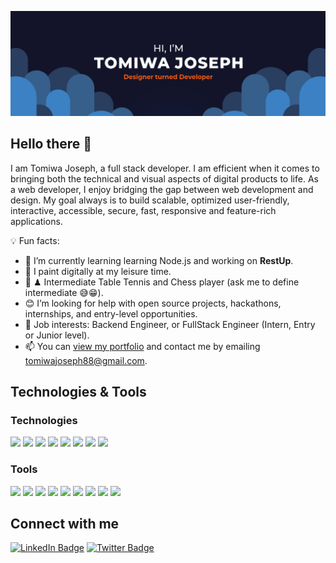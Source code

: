 [![Tomiwa's GitHub Banner](./assets/GitHubHeader.png)](https://tomiwajoseph.vercel.app)

## Hello there 👋

I am Tomiwa Joseph, a full stack developer. I am efficient when it comes to bringing both the technical and visual aspects of digital products to life. As a web developer, I enjoy bridging the gap between web development and design. My goal always is to build scalable, optimized user-friendly, interactive, accessible, secure, fast, responsive and feature-rich applications.

💡 Fun facts:

- 🌱 I’m currently learning learning Node.js and working on **RestUp**.
- 🎨 I paint digitally at my leisure time.
- 🏓 ♟ Intermediate Table Tennis and Chess player (ask me to define intermediate 😅😁).
- 😊 I’m looking for help with open source projects, hackathons, internships, and entry-level opportunities.
- 💼 Job interests: Backend Engineer, or FullStack Engineer (Intern, Entry or Junior level).
- 📫 You can [view my portfolio](https://tomiwajoseph.vercel.app) and contact me by emailing tomiwajoseph88@gmail.com.

## Technologies & Tools

### Technologies

![](https://img.shields.io/badge/Python-informational?style=for-the-badge&logo=python&logoColor=white&color=0076B2)
![](https://img.shields.io/badge/JavaScript-informational?style=for-the-badge&logo=javascript&logoColor=white&color=0076B2)
![](https://img.shields.io/badge/React-informational?style=for-the-badge&logo=react&logoColor=white&color=0076B2)
![](https://img.shields.io/badge/Django-informational?style=for-the-badge&logo=django&logoColor=white&color=0076B2)
![](https://img.shields.io/badge/Flask-informational?style=for-the-badge&logo=flask&logoColor=white&color=0076B2)
![](https://img.shields.io/badge/Bootstrap-informational?style=for-the-badge&logo=bootstrap&logoColor=white&color=0076B2)
![](https://img.shields.io/badge/CSS-informational?style=for-the-badge&logo=css3&logoColor=white&color=0076B2)
![](https://img.shields.io/badge/HTML-informational?style=for-the-badge&logo=html5&logoColor=white&color=0076B2)

### Tools

![](https://img.shields.io/badge/GIT-informational?style=for-the-badge&logo=git&logoColor=white&color=3C81C4)
![](https://img.shields.io/badge/Sqlite-informational?style=for-the-badge&logo=sqlite&logoColor=white&color=3C81C4)
![](https://img.shields.io/badge/PostgresSql-informational?style=for-the-badge&logo=postgresql&logoColor=white&color=3C81C4)
![](https://img.shields.io/badge/NPM-informational?style=for-the-badge&logo=npm&logoColor=white&color=3C81C4)
![](https://img.shields.io/badge/Postman-informational?style=for-the-badge&logo=Postman&logoColor=white&color=3C81C4)
![](https://img.shields.io/badge/Netlify-informational?style=for-the-badge&logo=netlify&logoColor=white&color=3C81C4)
![](https://img.shields.io/badge/Railway-informational?style=for-the-badge&logo=railway&logoColor=white&color=3C81C4)
![](https://img.shields.io/badge/Photoshop-informational?style=for-the-badge&logo=Adobe-Photoshop&logoColor=white&color=3C81C4)
![](https://img.shields.io/badge/GitHub-informational?style=for-the-badge&logo=GitHub&logoColor=white&color=3C81C4)

## Connect with me

[![LinkedIn Badge](https://img.shields.io/badge/LinkedIn-informational?style=plastic&logo=linkedin&logoColor=white&color=fa5b0f)](https://linkedin.com/in/tomiwa-joseph-a2b024203)
[![Twitter Badge](https://img.shields.io/badge/Twitter-informational?style=plastic&logo=twitter&logoColor=white&color=fa5b0f)](https://twitter.com/tomiwajoseph10)

<!-- <div>
<a style="margin-right: 10px;" href="https://linkedin.com/in/tomiwa-joseph-a2b024203">
<img src="https://raw.githubusercontent.com/devicons/devicon/master/icons/linkedin/linkedin-original.svg" alt="tomiwajoseph" height="30" width="30" />
</a>
<a href="https://twitter.com/tomiwajoseph10">
<img src="https://raw.githubusercontent.com/devicons/devicon/master/icons/twitter/twitter-original.svg" alt="tomiwajoseph" height="30" width="30" />
</a>
</div> -->
